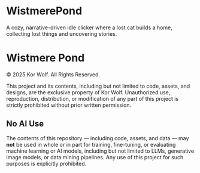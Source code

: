 # WistmerePond
A cozy, narrative-driven idle clicker where a lost cat builds a home, collecting lost things and uncovering stories.


# Wistmere Pond  
© 2025 Kor Wolf. All Rights Reserved.  

This project and its contents, including but not limited to code, assets, and designs, are the exclusive property of Kor Wolf. Unauthorized use, reproduction, distribution, or modification of any part of this project is strictly prohibited without prior written permission.

## No AI Use

The contents of this repository — including code, assets, and data — may **not** be used in whole or in part for training, fine-tuning, or evaluating machine learning or AI models, including but not limited to LLMs, generative image models, or data mining pipelines.
Any use of this project for such purposes is explicitly prohibited.
